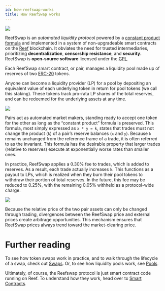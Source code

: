 ```yaml
---
id: how-reefswap-works
title: How ReefSwap works
---
```


![](./images/anatomy.jpg)

ReefSwap is an _automated liquidity protocol_ powered by a [constant product formula](../protocol-overview/glossary#constant-product-formula)
and implemented in a system of non-upgradeable smart contracts on the [Reef](https://reef.io/) blockchain.
It obviates the need for trusted intermediaries, prioritizing **decentralization**, **censorship resistance**,
and **security**. ReefSwap is **open-source software** licensed under the
[GPL](https://en.wikipedia.org/wiki/GNU_General_Public_License).

Each ReefSwap smart contract, or pair, manages a liquidity pool made up of reserves of two [ERC-20](https://eips.ethereum.org/EIPS/eip-20) tokens.

Anyone can become a liquidity provider (LP) for a pool by depositing an equivalent value of each underlying token in return for pool tokens (we call this staking). These tokens track pro-rata LP shares of the total reserves, and can be redeemed for the underlying assets at any time.

![](./images/lp.jpg)

Pairs act as automated market makers, standing ready to accept one token for the other as long as the “constant product” formula is preserved. This formula, most simply expressed as `x * y = k`, states that trades must not change the product (`k`) of a pair’s reserve balances (`x` and `y`). Because `k` remains unchanged from the reference frame of a trade, it is often referred to as the invariant. This formula has the desirable property that larger trades (relative to reserves) execute at exponentially worse rates than smaller ones.

In practice, ReefSwap applies a 0.30% fee to trades, which is added to reserves. As a result, each trade actually increases `k`. This functions as a payout to LPs, which is realized when they burn their pool tokens to withdraw their portion of total reserves. In the future, this fee may be reduced to 0.25%, with the remaining 0.05% withheld as a protocol-wide charge.

![](./images/trade.jpg)

Because the relative price of the two pair assets can only be changed through trading, divergences between the ReefSwap price and external prices create arbitrage opportunities. This mechanism ensures that ReefSwap prices always trend toward the market-clearing price.

# Further reading

To see how token swaps work in practice, and to walk through the lifecycle of a swap, check out [Swaps](../core-concepts/swaps). Or, to see how liquidity pools work, see [Pools](../core-concepts/pools).

Ultimately, of course, the Reefswap protocol is just smart contract code running on Reef. To understand how they work, head over to [Smart Contracts](../../reference/smart-contracts/factory).
